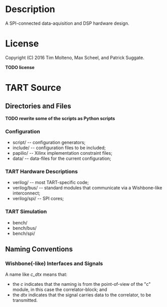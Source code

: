 # Description

A SPI-connected data-aquisition and DSP hardware design.

# License

Copyright (C) 2016 Tim Molteno, Max Scheel, and Patrick Suggate.

**TODO license**

# TART Source

## Directories and Files

**TODO rewrite some of the scripts as Python scripts**

### Configuration
* script/       -- configuration generators;
* include/      -- configuration files to be included;
* papilio/      -- Xilinx implementation constraint files;
* data/         -- data-files for the current configuration;

### TART Hardware Descriptions
* verilog/      -- most TART-specific code;
* verilog/bus/  -- standard modules that communicate via a Wishbone-like interconnect;
* verilog/spi/  -- SPI cores;

### TART Simulation
* bench/
* bench/bus/
* bench/spi/

## Naming Conventions

### Wishbone(-like) Interfaces and Signals
A name like *c_dtx* means that:
 * the *c* indicates that the naming is from the point-of-view of the "c" module, in this case the correlator-block; and
 * the *dtx* indicates that the signal carries data to the correlator, to be transmitted.
